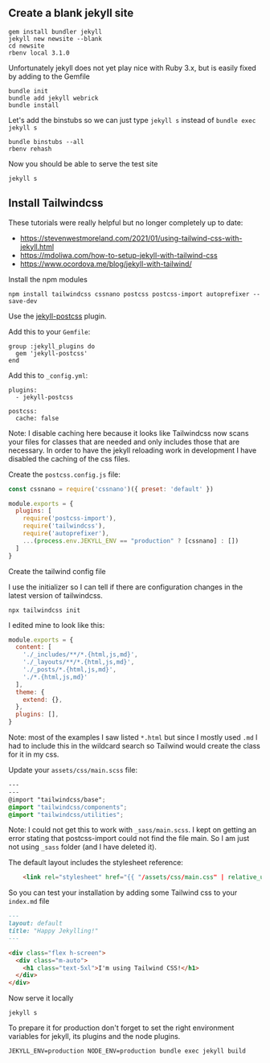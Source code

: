 ## Create a blank jekyll site

```
gem install bundler jekyll
jekyll new newsite --blank
cd newsite
rbenv local 3.1.0
```

Unfortunately jekyll does not yet play nice with Ruby 3.x, but is easily fixed by adding to the Gemfile

```
bundle init
bundle add jekyll webrick
bundle install
```

Let's add the binstubs so we can just type `jekyll s` instead of `bundle exec jekyll s`

```
bundle binstubs --all
rbenv rehash
```

Now you should be able to serve the test site
```
jekyll s
```

## Install Tailwindcss

These tutorials were really helpful but no longer completely up to date:

- https://stevenwestmoreland.com/2021/01/using-tailwind-css-with-jekyll.html
- https://mdoliwa.com/how-to-setup-jekyll-with-tailwind-css
- https://www.ocordova.me/blog/jekyll-with-tailwind/

Install the npm modules

```
npm install tailwindcss cssnano postcss postcss-import autoprefixer --save-dev
```

Use the [jekyll-postcss](https://github.com/mhanberg/jekyll-postcss) plugin.

Add this to your `Gemfile`:

```
group :jekyll_plugins do
  gem 'jekyll-postcss'
end

```

Add this to `_config.yml`:

```
plugins:
  - jekyll-postcss

postcss:
  cache: false
```

Note: I disable caching here because it looks like Tailwindcss now scans your files for classes that are needed and only includes those that are necessary. In order to have the jekyll reloading work in development I have disabled the caching of the css files.

Create the `postcss.config.js` file:

```js
const cssnano = require('cssnano')({ preset: 'default' })

module.exports = {
  plugins: [
    require('postcss-import'),
    require('tailwindcss'),
    require('autoprefixer'),
    ...(process.env.JEKYLL_ENV == "production" ? [cssnano] : [])
  ]
}
```

Create the tailwind config file

I use the initializer so I can tell if there are configuration changes in the latest version of tailwindcss.

```
npx tailwindcss init
```

I edited mine to look like this:

```js
module.exports = {
  content: [
    './_includes/**/*.{html,js,md}',
    './_layouts/**/*.{html,js,md}',
    './_posts/*.{html,js,md}',
    './*.{html,js,md}'
  ],
  theme: {
    extend: {},
  },
  plugins: [],
}
```

Note: most of the examples I saw listed `*.html` but since I mostly used `.md` I had to include this in the wildcard search so Tailwind would create the class for it in my css.

Update your `assets/css/main.scss` file:

```scss
---
---
@import "tailwindcss/base";
@import "tailwindcss/components";
@import "tailwindcss/utilities";
```

Note: I could not get this to work with `_sass/main.scss`. I kept on getting an error stating that postcss-import could not find the file main. So I am just not using `_sass` folder (and I have deleted it).

The default layout includes the stylesheet reference:

```html
    <link rel="stylesheet" href="{{ "/assets/css/main.css" | relative_url }}">
```

So you can test your installation by adding some Tailwind css to your `index.md` file

```md
---
layout: default
title: "Happy Jekylling!"
---

<div class="flex h-screen">
  <div class="m-auto">
    <h1 class="text-5xl">I'm using Tailwind CSS!</h1>
  </div>
</div>
```

Now serve it locally

```
jekyll s
```

To prepare it for production don't forget to set the right environment variables for jekyll, its plugins and the node plugins.

```
JEKYLL_ENV=production NODE_ENV=production bundle exec jekyll build
```
